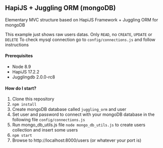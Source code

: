 ## HapiJS + Juggling ORM (mongoDB)

Elementary MVC structure based on HapiJS Framework + Juggling ORM for mongoDB

This example just shows raw users datas. Only `READ`, no `CREATE`, `UPDATE` or `DELETE`
To check mysql connection go to `config/connections.js` and follow instructions

#### Prerequisites

- Node 8.9
- HapiJS 17.2.2
- Jugglingdb 2.0.0-rc8

#### How do I start?

1. Clone this repository
2. `npm install`
3. Create mongoDB database called `juggling_orm` and user
4. Set user and password to connect with your mongoDB database in the following file `config/connections.js`
5. Run mongo_db_utils.js file `node mongo_db_utils.js` to create users collection and insert some users
6. `npm start`
7. Browse to http://localhost:8000/users (or whatever your port is)
